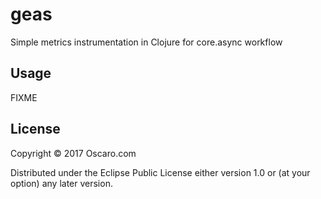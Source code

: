 # geas

Simple metrics instrumentation in Clojure for core.async workflow

## Usage

FIXME

## License

Copyright © 2017 Oscaro.com

Distributed under the Eclipse Public License either version 1.0 or (at
your option) any later version.
